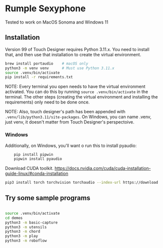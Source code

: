 # Rumple Sexyphone

Tested to work on MacOS Sonoma and Windows 11

## Installation

Version 99 of Touch Designer requires Python 3.11.x. You need to install that, and then use that installation to create the virtual environment.

```bash
brew install portaudio    # macOS only
python3 -m venv venv      # Must use Python 3.11.x
source .venv/bin/activate
pip install -r requirements.txt
```

NOTE: Every terminal you open needs to have the virtual environment activated.
      You can do this by running `source .venv/bin/activate` in the terminal.
      The other steps (creating the virtual environment and installing the requirements) only need to be done once.

NOTE: Also, touch designer's path has been appended with `.venv/lib/python3.11/site-packages`.
      On Windows, you can name .venv, just venv, it doesn't matter from Touch Designer's perspectoive.

### Windows

Additionally, on Windows, you'll want o run this to install pyaudio:

```bash  
    pip install pipwin
    pipwin install pyaudio
```

Download CUDA toolkit.
<https://docs.nvidia.com/cuda/cuda-installation-guide-linux/#conda-installation>

```bash
pip3 install torch torchvision torchaudio --index-url https://download.pytorch.org/whl/cu121
```

## Try some sample programs

```bash

source .venv/bin/activate
cd demos
python3 -m basic-capture
python3 -m utensils
python3 -m chord
python3 -m play
python3 -m roboflow
